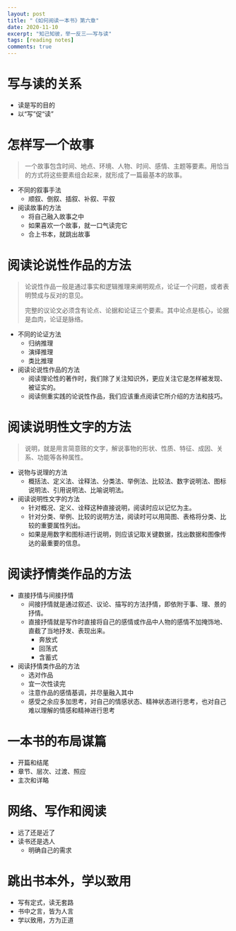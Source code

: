 ```yaml
---
layout: post
title: "《如何阅读一本书》第六章"
date: 2020-11-10
excerpt: "知己知彼，举一反三——写与读"
tags: [reading notes]
comments: true
---
```


# 写与读的关系

- 读是写的目的
- 以“写”促“读”

# 怎样写一个故事

> 一个故事包含时间、地点、环境、人物、时间、感情、主题等要素。用恰当的方式将这些要素组合起来，就形成了一篇最基本的故事。

- 不同的叙事手法
  - 顺叙、倒叙、插叙、补叙、平叙
- 阅读故事的方法
  - 将自己融入故事之中
  - 如果喜欢一个故事，就一口气读完它
  - 合上书本，就跳出故事

# 阅读论说性作品的方法

> 论说性作品一般是通过事实和逻辑推理来阐明观点，论证一个问题，或者表明赞成与反对的意见。
>
> 完整的议论文必须含有论点、论据和论证三个要素。其中论点是核心，论据是血肉，论证是脉络。

- 不同的论证方法
  - 归纳推理
  - 演绎推理
  - 类比推理
- 阅读论说性作品的方法
  - 阅读理论性的著作时，我们除了关注知识外，更应关注它是怎样被发现、被证实的。
  - 阅读侧重实践的论说性作品，我们应该重点阅读它所介绍的方法和技巧。

# 阅读说明性文字的方法

> 说明，就是用言简意赅的文字，解说事物的形状、性质、特征、成因、关系、功能等各种属性。

- 说物与说理的方法
  - 概括法、定义法、诠释法、分类法、举例法、比较法、数字说明法、图标说明法、引用说明法、比喻说明法。
- 阅读说明性文字的方法
  - 针对概况、定义、诠释这种直接说明，阅读时应以记忆为主。
  - 针对分类、举例、比较的说明方法，阅读时可以用简图、表格将分类、比较的重要属性列出。
  - 如果是用数字和图标进行说明，则应该记取关键数据，找出数据和图像传达的最重要的信息。

# 阅读抒情类作品的方法

- 直接抒情与间接抒情
  - 间接抒情就是通过叙述、议论、描写的方法抒情，即依附于事、理、景的抒情。
  - 直接抒情就是写作时直接将自己的感情或作品中人物的感情不加掩饰地、直截了当地抒发、表现出来。
    - 奔放式
    - 回荡式
    - 含蓄式
- 阅读抒情类作品的方法
  - 选对作品
  - 宜一次性读完
  - 注意作品的感情基调，并尽量融入其中
  - 感受之余应多加思考，对自己的情感状态、精神状态进行思考，也对自己难以理解的情感和精神进行思考

# 一本书的布局谋篇

- 开篇和结尾
- 章节、层次、过渡、照应
- 主次和详略

# 网络、写作和阅读

- 远了还是近了
- 读书还是选人
  - 明确自己的需求

# 跳出书本外，学以致用

- 写有定式，读无套路
- 书中之言，皆为人言
- 学以致用，方为正道